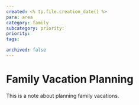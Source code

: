 ```yaml
---
created: <% tp.file.creation_date() %>
para: area
category: family
subcategory: priority:
priority: 
tags:

archived: false
---
```


# Family Vacation Planning

This is a note about planning family vacations.
